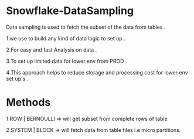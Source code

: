 # Snowflake-DataSampling

Data sampling is used to fetch the subset of the data from tables .

1.we use to build any kind of data logic to set up .

2.For easy and fast Analysis on data .

3.To set up limited data for lower env from PROD .

4.This approach helps to reduce storage and processing cost for lower env set up's .

# Methods 

1.ROW | BERNOULLI => will get subset from complete rows of table 

2.SYSTEM | BLOCK => will fetch data from table files i.e micro partitions.



